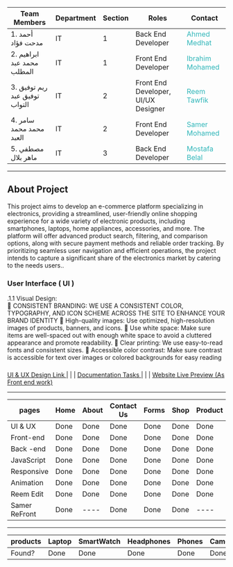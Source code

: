 | Team Members                    | Department          | Section | Roles                        | Contact                                                                                          |
|---------------------------------|----------------|-------|--------------------------------|--------------------------------------------------------------------------------------------------|
|1. أحمد مدحت فؤاد                 | IT             | 1     | Back End Developer             | <a target="_blank" style="color: #30B6B9; text-decoration: none;" href="https://www.linkedin.com/in/ahmed-mdht-968a74278/">Ahmed Medhat</a>      |
|2. ابراهيم محمد عبد المطلب         | IT             | 1     | Front End Developer            | <a target="_blank" style="color: #30B6B9; text-decoration: none;" href="https://www.linkedin.com/in/ibrahim-mohammed-b76548210/">Ibrahim Mohamed</a> |
|3. ريم توفيق توفيق عبد التواب     | IT             | 2     | Front End Developer, UI/UX Designer | <a target="_blank" style="color: #30B6B9; text-decoration: none;" href="https://www.linkedin.com/in/reem-tawfik-a5a176264/">Reem Tawfik</a>      |
|4. سامر محمد محمد العبد           | IT             | 2     | Front End Developer            | <a target="_blank" style="color: #30B6B9; text-decoration: none;" href="https://www.linkedin.com/in/samer-mohamed-5b2586280/">Samer Mohamed</a>    |
|5. مصطفي ماهر بلال                | IT             | 3     | Back End Developer             | <a target="_blank" style="color: #30B6B9; text-decoration: none;" href="https://www.linkedin.com/in/mostafa-belal-3b0406264/">Mostafa Belal</a>    |




-----------------

<h2 align="left">About  Project</h2>
<p align="left">
This project aims to develop an e-commerce platform specializing in electronics, providing a streamlined, user-friendly online shopping experience for a wide variety of electronic products, including smartphones, laptops, home appliances, accessories, and more. The platform will offer advanced product search, filtering, and comparison options, along with secure payment methods and reliable order tracking. By prioritizing seamless user navigation and efficient operations, the project intends to capture a significant share of the electronics market by catering to the needs users..
</p>

###
<h3 align="left">User Interface ( UI )</h3>
<p align="left">
  .1.1 Visual Design: <br>
 CONSISTENT BRANDING: WE USE A CONSISTENT COLOR, TYPOGRAPHY, AND ICON SCHEME ACROSS THE SITE TO ENHANCE YOUR BRAND IDENTITY
 High-quality images: Use optimized, high-resolution images of products, banners, and icons.
 Use white space: Make sure items are well-spaced out with enough white space to avoid a cluttered appearance and promote readability.
 Clear printing: We use easy-to-read fonts and consistent sizes.
 Accessible color contrast: Make sure contrast is accessible for text over images or colored backgrounds for easy reading
</p>

###
[ UI & UX Design Link ](https://www.figma.com/design/a67UQHjQ9paWjeCbw3KxGI/my-e-commerce?node-id=0-1&node-type=canvas&t=OGxMJVdHbt12qqxk-0)
                       | | | 
[ Documentation Tasks ](https://drive.google.com/drive/folders/1pd6QnX6YEaUWuzu0SMdjbPqlWdSQf3I7)
                       | | | 
[ Website Live Preview (As Front end work)  ](https://samermo11.github.io/Smart-Tech/)



-----------------
|    pages      |  Home       |  About       |   Contact Us   |  Forms       |  Shop       | Product     |       Cart       |    Chect Out     |  UserDash        | AdminDash  |
| ------------- | ----------- | ------------ | ---------------| ------------ | ----------- | ----------- | ---------------- | ---------------  | ---------------- | ---------- |
| UI & UX       |    Done     |    Done      |    Done        |     Done     |   Done      |    Done     |       Done       |      Done        |     Done         |    ----    |
| Front-end     |    Done     |    Done      |    Done        |     Done     |   Done      |    Done     |       Done       |      Done        |     Done         |    Done    |
| Back -end     |    Done     |    Done      |    Done        |     Done     |   Done      |    Done     |       Done       |      Done        |     Done         |    ----    |
| JavaScript    |    Done     |    Done      |    Done        |     Done     |   Done      |    Done     |       Done       |      Done        |     Done         |    Done    |
| Responsive    |    Done     |    Done      |    Done        |     Done     |   Done      |    Done     |       Done       |      Done        |     Done         |    Done    |
| Animation     |    Done     |    Done      |    Done        |     Done     |   Done      |    Done     |       Done       |      Done        |     Done         |    ----    |
| Reem Edit     |    Done     |    Done      |    Done        |     Done     |   Done      |    Done     |       Done       |      Done        |     Done         |    ----    |
| Samer ReFront |    Done     |    ----      |    Done        |     Done     |   Done      |    ----     |       ----       |      Done        |     ----         |    ----    |

-----------------------------------------------------------------------------------------------------------------------------------------------------

|     products       |  Laptop  |  SmartWatch  |  Headphones  |  Phones  |  Camera  | AirPods  |  PCs  |  KeyBoard  |  JoyStick  |  PSs  |  Speakers  |
| ------------------ | -------- | ------------ | ------------ | -------- | -------- | -------- | ----- | ---------  |----------  |------ |----------  |
|     Found?         |    Done  |     Done     |    Done      |   Done   |   Done   |  Done    |  Done |    Done    |  Done      | Done  |  Done      |


